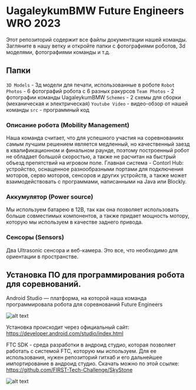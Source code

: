 # UagaleykumBMW Future Engineers WRO 2023
Этот репозиторий содержит все файлы документации нашей команды. Загляните в нашу ветку и откройте папки с фотографиями роботов, 3d моделями, фотографиями команды и т.д.

## Папки
``3D Models`` - 3д модели для печати, использованные в роботе
``Robot Photos`` - 6 фотографий робота с 6 разных ракурсов
``Team Photos`` - 2 фотографии команды UagaleykumBMW
``Schemes`` - 2 схемы для сборки (механическая и электрическая)
``Youtube Video`` - видео-обзор от нашей команды
``src`` - программный код

### Описание робота (Mobility Management)
Наша команда считает, что для успешного участия на соревнованиях самым лучшим решением является медленный, но качественный заезд в квалификационном и финальном раунде, поэтому построенный робот не обладает большой скоростью, а также не расчитан на быстрый объезд препятствий на игровом поле.
Главная система - Contorl Hub: устройство, оснащенное разнообразными портами для подключения моторов, серво моторов, сенсоров и других устройств, а также может взаимодействовать с программами, написанными на Java или Blockly.

### Аккумулятор (Power source)
Мы используем батарею в 12В, так как она позволяет использовать больше совместимых компонентов, а также придает мощность мотору, которую мы используем в качестве заднего привода.

### Сенсоры (Sensors)
Два Ultrasonic сенсора и веб-камера. Это все, что необходимо для ориентации в пространстве.

## Установка ПО для программирования робота для соревнований.
Android Studio — платформа, на которой наша команда программировала робота для соревнований Future Engineers 

![alt text](https://blogger.googleusercontent.com/img/b/R29vZ2xl/AVvXsEiKoAufYiAR36mWljxnxgUSxlgyQf7PRyPn3axUZPdDid7Cv7mVEuTCaA0PriHdRLPurGgI4sVFjmB_fMtKBgd6KWu_bDKdqMywm-AL-iOX3c69obt2sqeX5KVQVqkzcE8-xG-28yRDXx7X6-ZaNRIUlYmABYmi_8XfFYuYs5IMPU0gv9EbyutqDAfk/s1600/Android%20Studio%20-%20Header.png)

Установка происходит через официальный сайт: https://developer.android.com/studio/index.html

FTC SDK - среда разработки в андроид студио, которая позволяет работать с системой FTC, которую мы используем. Для ее использования, нужен репозиторий гитхаб и его дальнейшее импортирование в андроид студио. Скачать можно по этой ссылке:
https://github.com/FIRST-Tech-Challenge/SkyStone

![alt text](https://github.com/ftctechnh/ftc_app/wiki/images/Creating-and-Running-an-Op-Mode-(Android-Studio)/teamcodeFolder.jpg)
